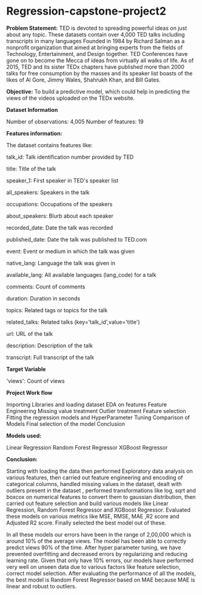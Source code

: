 # Regression-capstone-project2
**Problem Statement:**
TED is devoted to spreading powerful ideas on just about any topic. These datasets contain over 4,000 TED talks including transcripts in many languages Founded in 1984 by Richard Salman as a nonprofit organization that aimed at bringing experts from the fields of Technology, Entertainment, and Design together. TED Conferences have gone on to become the Mecca of ideas from virtually all walks of life. As of 2015, TED and its sister TEDx chapters have published more than 2000 talks for free consumption by the masses and its speaker list boasts of the likes of Al Gore, Jimmy Wales, Shahrukh Khan, and Bill Gates.

**Objective:**
To build a predictive model, which could help in predicting the views of the videos uploaded on the TEDx website.

**Dataset Information**

Number of observations: 4,005
Number of features: 19

**Features information:**

The dataset contains features like:

talk_id: Talk identification number provided by TED

title: Title of the talk

speaker_1: First speaker in TED's speaker list

all_speakers: Speakers in the talk

occupations: Occupations of the speakers

about_speakers: Blurb about each speaker

recorded_date: Date the talk was recorded

published_date: Date the talk was published to TED.com

event: Event or medium in which the talk was given

native_lang: Language the talk was given in

available_lang: All available languages (lang_code) for a talk

comments: Count of comments

duration: Duration in seconds

topics: Related tags or topics for the talk

related_talks: Related talks (key='talk_id',value='title')

url: URL of the talk

description: Description of the talk

transcript: Full transcript of the talk

**Target Variable**

'views': Count of views

**Project Work flow**

Importing Libraries and loading dataset
EDA on features
Feature Engineering
Missing value treatment
Outlier treatment
Feature selection
Fitting the regression models and HyperParameter Tuning
Comparison of Models
Final selection of the model
Conclusion

**Models used:**

Linear Regression
Random Forest Regressor
XGBoost Regressor

**Conclusion:**

Starting with loading the data then performed Exploratory data analysis on various features, then carried out feature engineering and encoding of categorical columns, handled missing values in the dataset, dealt with outliers present in the dataset , performed transformations like log, sqrt and boxcox on numerical features to convert them to gaussian distribution, then carried out feature selection and build various models like Linear Regression, Random Forest Regressor and XGBoost Regressor. Evaluated these models on various metrics like MSE, RMSE, MAE ,R2 score and Adjusted R2 score. Finally selected the best model out of these.

In all these models our errors have been in the range of 2,00,000 which is around 10% of the average views. The model has been able to correctly predict views 90% of the time. After hyper parameter tuning, we have prevented overfitting and decreased errors by regularizing and reducing learning rate. Given that only have 10% errors, our models have performed very well on unseen data due to various factors like feature selection, correct model selection. After evaluating the performance of all the models, the best model is Random Forest Regressor based on MAE because MAE is linear and robust to outliers.

